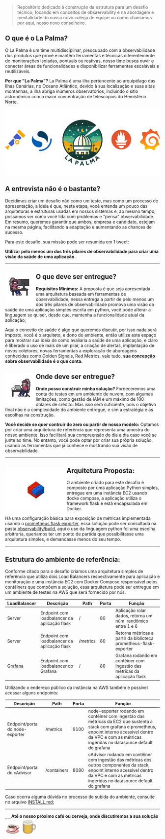 > Repositório dedicado à construção da estrutura para um desafio técnico, focando em conceitos de obsaervability e na abordagem e mentalidade do nosso novo colega de equipe ou como chamamos por aqui, nosso novo conselheiro.

## O que é o La Palma?

O La Palma é um time multidisciplinar, preocupado com a observabilidade dos produtos que provê e mantêm ferramentas e técnicas diferentemente de monitorações isoladas, pontuais ou reativas, nosso time busca ouvir e conectar áreas de funcionalidades e disponibilizar ferramentas escaláveis e reutilizáveis.

**Por que "La Palma"?** La Palma é uma ilha pertencente ao arquipélago das Ilhas Canárias, no Oceano Atlântico, devido à sua localização e suas altas montanhas, a ilha abriga inúmeros observatórios, incluindo o sítio astronômico com a maior concentração de telescópios do Hemisfério Norte.

![monitoring](imgsrc/monitoring.png?raw=true)

## A entrevista não é o bastante?

Decidimos criar um desafio não como um teste, mas como um processo de apresentação, a ideia é que, nesta etapa, você entenda um pouco das arquiteturas e estruturas usadas em nossos sistemas e, ao mesmo tempo, possamos ver como você lida com problemas e "pensa" observabilidade. Em resumo, queremos garantir que ambos, empresa e candidato, estejam na mesma página, facilitando a adaptação e aumentando as chances de sucesso.

Para este desafio, sua missão pode ser resumida em 1 tweet:

**Utilizar pelo menos um dos três pilares de observabilidade para criar uma visão da saúde de uma aplicação.** 

---

## O que deve ser entregue? <img align="left" alt="JonesTip" height="100" style="border-radius:0px;" src="imgsrc/JonesTip.gif"> 


**Requisitos Mínimos:** A proposta é que seja apresentada uma arquitetura baseada em ferramentas de observabilidade, nessa entrega a partir de pelo menos um dos três pilares de observabilidade promova uma visão da saúde de uma aplicação simples escrita em python, você pode alterar a linguagem se quiser, desde que, mantenha a funcionalidade atual da aplicação;

Aqui o conceito de saúde é algo que queremos discutir, por isso nada será imposto, você é o arquiteto, e dono do ambiente, então utilize este espaço para mostrar sua ideia de como avaliaria a saúde de uma aplicação, e claro é liberado o uso de mais de um pilar, a criação de alertas, implantação de novos coletores, novas ferramentas a exploração de abordagens conhecidas como Golden Signals, Red Metrics, vale tudo. **sua concepção sobre observabilidade é o que conta.**

## Onde deve ser entregue? <img align="left" alt="GirlTip" height="100" style="border-radius:0px;" src="imgsrc/GirlTip.gif"> 


**Onde posso construir minha solução?** Forneceremos uma conta de testes em um ambiente de nuvem, com algumas limitações, como gestão de IAM e um máximo de 100 dólares de crédito. Mas isso será suficiente, pois o objetivo final não é a complexidade do ambiente entregue, e sim a estratégia e as escolhas na construção.

**Você decide se quer contruir do zero ou partir de nosso modelo:** Optamos por criar uma arquitetura de referência que representa uma amostra do nosso ambiente. Isso facilitará sua compreensão do dia a dia caso você se junte ao time. No entanto, você pode optar por criar sua própria solução, usando as ferramentas que já conhece e mostrando sua visão de observabilidade.


---

## Arquitetura Proposta: <img align="left" alt="Lego" height="150" style="border-radius:0px;" src="imgsrc/lego.gif?raw=true"> 

O ambiente criado para este desafio é composto por uma aplicação Python simples, entregue em uma instância EC2 usando docke compose, a aplicação utiliza o framework flask e está encapsulada em Docker.

Há uma configuração básica para exposição de métricas implementada usando o [prometheus flask exporter](https://pypi.org/project/prometheus-flask-exporter/), essa solução pode ser consultada na pasta [observability/build](https://github.com/timelapalma/desafio/tree/main/observability/build), aqui o uso da linguagem python foi uma escolha arbitraria, queriamos ter um ponto de partida que possibilitasse uma arquitetura simples, e demandasse menos do seu tempo.

---

## Estrutura do ambiente de referência:

Conforme citado para o desafio criamos uma arquitetura simples de referência que utiliza dois Load Balancers respectivamente para aplicação e monitoração e uma instância EC2 com Docker Compose responsável pelos contâiners que compõem a solução, essa arquitetura pode ser entregue em um ambiente de testes na AWS que será fornecido por nós. 

| LoadBalancer | Descrição                                    | Path        | Porta | Função                                                                      |
| -------------|----------------------------------------------|-------------|-------|-----------------------------------------------------------------------------|
| Server       | Endpoint com loadbalancer da aplicação flask | /           | 80    | Aplicação rolar dados, retorna um núm. randômico entre 1 e 6                |
| Server       | Endpoint com loadbalancer da aplicação flask | /metrics    | 80    | Retorna métricas a partir da biblioteca prometheus-flask-exporter           |
| Grafana      | Endpoint com loadbalancer do Grafana         | /           | 80    | Grafana rodando em contêiner com ingestão das métricas da aplicação flask   |

Utilizando o endereço público da instância na AWS também é possível acessar alguns endpoints:

| Descrição                                         | Path        | Porta | Função                                                                                                            |
|----------------------------------------------|-------------|-------|-------------------------------------------------------------------------------------------------------------------|
| Endpoint/porta do node-exporter              | /metrics    | 9100  | node-exporter rodando em contêiner com ingestão das métricas da EC2 que sustenta a stack com grafana e prometheus, enpoint interno acessível dentro da VPC e com as métricas ingeridas no datasource default do grafana |
| Endpoint/porta do cAdvisor                   | /containers | 8080  | cAdvisor rodando em contêiner com ingestão das métricas dos outros componentes da stack, enpoint interno acessível dentro da VPC e com as métricas ingeridas no datasource default do grafana                           |

Caso ocorra alguma dúvida no processo de subida do ambiente, consulte no arquivo [INSTALL.md](https://github.com/timelapalma/desafio/blob/main/INSTALL.md);

---

**___Até o nosso próximo café ou cerveja, onde discutiremos a sua solução**  <img align="left" alt="Foco" height="50" style="border-radius:0px;" src="imgsrc/coffee.gif?raw=true"> <img align="left" alt="Foco" height="50" style="border-radius:0px;" src="imgsrc/beer.gif?raw=true">
